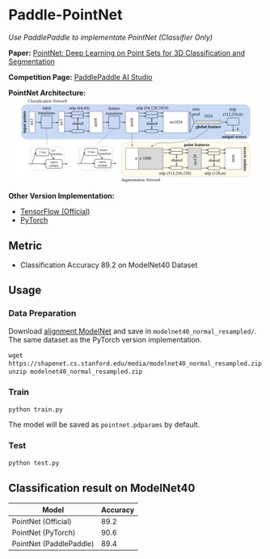 # Paddle-PointNet
*Use PaddlePaddle to implementate PointNet (Classifier Only)*

**Paper:** [PointNet: Deep Learning on Point Sets for 3D Classification and Segmentation](https://arxiv.org/pdf/1612.00593.pdf)

**Competition Page:** [PaddlePaddle AI Studio](https://aistudio.baidu.com/aistudio/competition/detail/106)

**PointNet Architecture:**
![arch](arch.png)

**Other Version Implementation:**
* [TensorFlow (Official)](https://github.com/charlesq34/pointnet)
* [PyTorch](https://github.com/yanx27/Pointnet_Pointnet2_pytorch)


## Metric
* Classification Accuracy 89.2 on ModelNet40 Dataset


## Usage

### Data Preparation
Download [alignment ModelNet](https://shapenet.cs.stanford.edu/media/modelnet40_normal_resampled.zip) and save in `modelnet40_normal_resampled/`. The same dataset as the PyTorch version implementation.

```
wget https://shapenet.cs.stanford.edu/media/modelnet40_normal_resampled.zip
unzip modelnet40_normal_resampled.zip
```

### Train
```
python train.py
```

The model will be saved as `pointnet.pdparams` by default.

### Test
```
python test.py
```

## Classification result on ModelNet40
|Model|Accuracy|
|-|-|
|PointNet (Official)|89.2|
|PointNet (PyTorch)|90.6|
|PointNet (PaddlePaddle)|89.4|